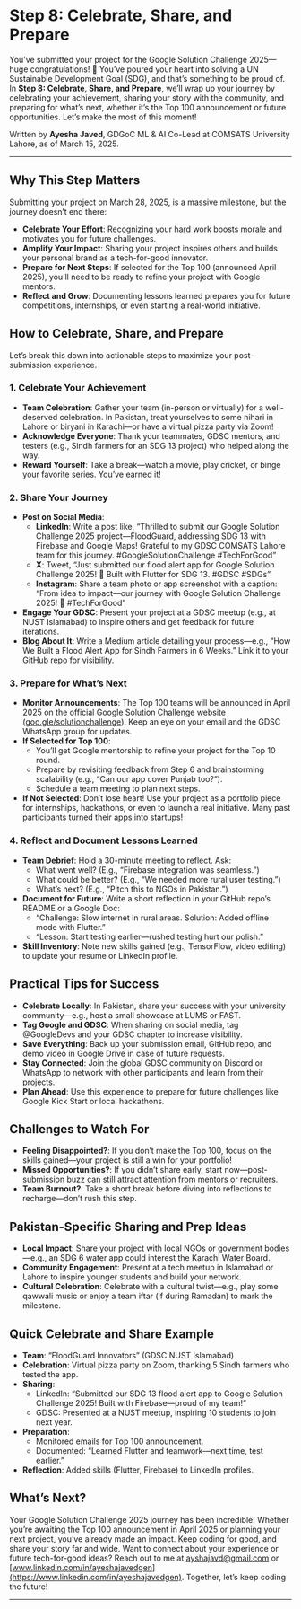 # Step 8: Celebrate, Share, and Prepare

You’ve submitted your project for the Google Solution Challenge 2025—huge congratulations! 🎉 You’ve poured your heart into solving a UN Sustainable Development Goal (SDG), and that’s something to be proud of. In **Step 8: Celebrate, Share, and Prepare**, we’ll wrap up your journey by celebrating your achievement, sharing your story with the community, and preparing for what’s next, whether it’s the Top 100 announcement or future opportunities. Let’s make the most of this moment!

Written by **Ayesha Javed**, GDGoC ML & AI Co-Lead at COMSATS University Lahore, as of March 15, 2025.

---

## Why This Step Matters
Submitting your project on March 28, 2025, is a massive milestone, but the journey doesn’t end there:

- **Celebrate Your Effort**: Recognizing your hard work boosts morale and motivates you for future challenges.
- **Amplify Your Impact**: Sharing your project inspires others and builds your personal brand as a tech-for-good innovator.
- **Prepare for Next Steps**: If selected for the Top 100 (announced April 2025), you’ll need to be ready to refine your project with Google mentors.
- **Reflect and Grow**: Documenting lessons learned prepares you for future competitions, internships, or even starting a real-world initiative.

## How to Celebrate, Share, and Prepare
Let’s break this down into actionable steps to maximize your post-submission experience.

### 1. Celebrate Your Achievement
- **Team Celebration**: Gather your team (in-person or virtually) for a well-deserved celebration. In Pakistan, treat yourselves to some nihari in Lahore or biryani in Karachi—or have a virtual pizza party via Zoom!
- **Acknowledge Everyone**: Thank your teammates, GDSC mentors, and testers (e.g., Sindh farmers for an SDG 13 project) who helped along the way.
- **Reward Yourself**: Take a break—watch a movie, play cricket, or binge your favorite series. You’ve earned it!

### 2. Share Your Journey
- **Post on Social Media**:
  - **LinkedIn**: Write a post like, “Thrilled to submit our Google Solution Challenge 2025 project—FloodGuard, addressing SDG 13 with Firebase and Google Maps! Grateful to my GDSC COMSATS Lahore team for this journey. #GoogleSolutionChallenge #TechForGood”
  - **X**: Tweet, “Just submitted our flood alert app for Google Solution Challenge 2025! 🌊 Built with Flutter for SDG 13. #GDSC #SDGs”
  - **Instagram**: Share a team photo or app screenshot with a caption: “From idea to impact—our journey with Google Solution Challenge 2025! 🚀 #TechForGood”
- **Engage Your GDSC**: Present your project at a GDSC meetup (e.g., at NUST Islamabad) to inspire others and get feedback for future iterations.
- **Blog About It**: Write a Medium article detailing your process—e.g., “How We Built a Flood Alert App for Sindh Farmers in 6 Weeks.” Link it to your GitHub repo for visibility.

### 3. Prepare for What’s Next
- **Monitor Announcements**: The Top 100 teams will be announced in April 2025 on the official Google Solution Challenge website ([goo.gle/solutionchallenge](https://goo.gle/solutionchallenge)). Keep an eye on your email and the GDSC WhatsApp group for updates.
- **If Selected for Top 100**:
  - You’ll get Google mentorship to refine your project for the Top 10 round.
  - Prepare by revisiting feedback from Step 6 and brainstorming scalability (e.g., “Can our app cover Punjab too?”).
  - Schedule a team meeting to plan next steps.
- **If Not Selected**: Don’t lose heart! Use your project as a portfolio piece for internships, hackathons, or even to launch a real initiative. Many past participants turned their apps into startups!

### 4. Reflect and Document Lessons Learned
- **Team Debrief**: Hold a 30-minute meeting to reflect. Ask:
  - What went well? (E.g., “Firebase integration was seamless.”)
  - What could be better? (E.g., “We needed more rural user testing.”)
  - What’s next? (E.g., “Pitch this to NGOs in Pakistan.”)
- **Document for Future**: Write a short reflection in your GitHub repo’s README or a Google Doc:
  - “Challenge: Slow internet in rural areas. Solution: Added offline mode with Flutter.”
  - “Lesson: Start testing earlier—rushed testing hurt our polish.”
- **Skill Inventory**: Note new skills gained (e.g., TensorFlow, video editing) to update your resume or LinkedIn profile.

## Practical Tips for Success
- **Celebrate Locally**: In Pakistan, share your success with your university community—e.g., host a small showcase at LUMS or FAST.
- **Tag Google and GDSC**: When sharing on social media, tag @GoogleDevs and your GDSC chapter to increase visibility.
- **Save Everything**: Back up your submission email, GitHub repo, and demo video in Google Drive in case of future requests.
- **Stay Connected**: Join the global GDSC community on Discord or WhatsApp to network with other participants and learn from their projects.
- **Plan Ahead**: Use this experience to prepare for future challenges like Google Kick Start or local hackathons.

## Challenges to Watch For
- **Feeling Disappointed?**: If you don’t make the Top 100, focus on the skills gained—your project is still a win for your portfolio!
- **Missed Opportunities?**: If you didn’t share early, start now—post-submission buzz can still attract attention from mentors or recruiters.
- **Team Burnout?**: Take a short break before diving into reflections to recharge—don’t rush this step.

## Pakistan-Specific Sharing and Prep Ideas
- **Local Impact**: Share your project with local NGOs or government bodies—e.g., an SDG 6 water app could interest the Karachi Water Board.
- **Community Engagement**: Present at a tech meetup in Islamabad or Lahore to inspire younger students and build your network.
- **Cultural Celebration**: Celebrate with a cultural twist—e.g., play some qawwali music or enjoy a team iftar (if during Ramadan) to mark the milestone.

## Quick Celebrate and Share Example
- **Team**: “FloodGuard Innovators” (GDSC NUST Islamabad)
- **Celebration**: Virtual pizza party on Zoom, thanking 5 Sindh farmers who tested the app.
- **Sharing**:
  - LinkedIn: “Submitted our SDG 13 flood alert app to Google Solution Challenge 2025! Built with Firebase—proud of my team!”
  - GDSC: Presented at a NUST meetup, inspiring 10 students to join next year.
- **Preparation**:
  - Monitored emails for Top 100 announcement.
  - Documented: “Learned Flutter and teamwork—next time, test earlier.”
- **Reflection**: Added skills (Flutter, Firebase) to LinkedIn profiles.

## What’s Next?
Your Google Solution Challenge 2025 journey has been incredible! Whether you’re awaiting the Top 100 announcement in April 2025 or planning your next project, you’ve already made an impact. Keep coding for good, and share your story far and wide. Want to connect about your experience or future tech-for-good ideas? Reach out to me at [ayshajavd@gmail.com](mailto:ayshajavd@gmail.com) or [www.linkedin.com/in/ayeshajavedgen](https://www.linkedin.com/in/ayeshajavedgen). Together, let’s keep coding the future!

---